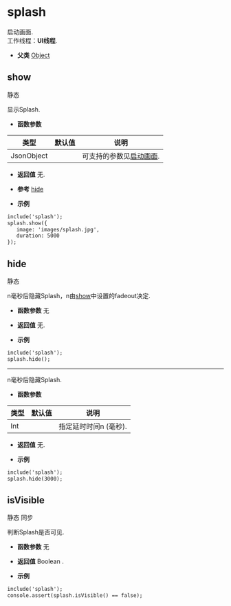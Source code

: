 # splash

  启动画面.<br>工作线程：**UI线程**.
  
* **父类** 
<a href="#api/apiObject">Object</a>&nbsp;

## show <span class="label label-static">静态</span> 

  显示Splash.
  
* **函数参数**

<table class="table table-hover table-bordered ">
	<thead>
		<tr>
			<th class="col-xs-1">类型</th>
			<th class="col-xs-1">默认值</th>
			<th>说明</th>
		</tr>
	</thead>
	<tbody>
		<tr>
	<td>JsonObject </td>
	<td></td>
	<td>可支持的参数见<a href="#settings/settingsSplashWindowSettings">启动画面</a>.</td>
</tr>
	</tbody>
</table>

* **返回值**
   无. 

* **参考** 
<a href="#api/apisplash/1">hide</a>

* **示例**

```html
include('splash');
splash.show({
   image: 'images/splash.jpg',
   duration: 5000
});

```


<div class="adoc" id="div_show"></div>


## hide <span class="label label-static">静态</span> 

  n毫秒后隐藏Splash，n由<a href="#api/apisplash/0">show</a>中设置的fadeout决定.
  
* **函数参数**  无

* **返回值**
   无. 

* **示例**

```html
include('splash');
splash.hide();

```
*****
  n毫秒后隐藏Splash.
  
* **函数参数**

<table class="table table-hover table-bordered ">
	<thead>
		<tr>
			<th class="col-xs-1">类型</th>
			<th class="col-xs-1">默认值</th>
			<th>说明</th>
		</tr>
	</thead>
	<tbody>
		<tr>
	<td>Int </td>
	<td></td>
	<td>指定延时时间n (毫秒).</td>
</tr>
	</tbody>
</table>

* **返回值**
   无. 

* **示例**

```html
include('splash');
splash.hide(3000);

```


<div class="adoc" id="div_hide"></div>


## isVisible <span class="label label-static">静态</span> <span class="label label-sync">同步</span> 

  判断Splash是否可见.
  
* **函数参数**  无

* **返回值**
  Boolean . 

* **示例**

```html
include('splash');
console.assert(splash.isVisible() == false);

```
